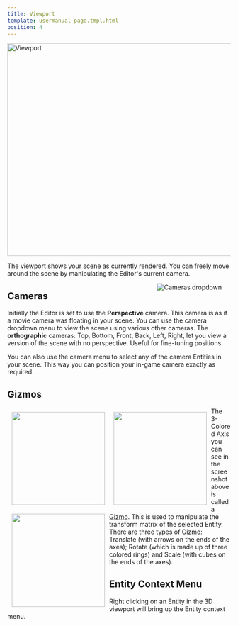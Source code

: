 ```yaml
---
title: Viewport
template: usermanual-page.tmpl.html
position: 4
---
```


<img alt="Viewport" width="640" height="480" src="/images/user-manual/viewport.jpg" />

The viewport shows your scene as currently rendered. You can freely move around the scene by manipulating the Editor's current camera.

<img alt="Cameras dropdown" src="/images/user-manual/camera-dropdown.jpg" style="float:right; padding: 20px; padding-top: 0px;"/>

## Cameras

Initially the Editor is set to use the **Perspective** camera. This camera is as if a movie camera was floating in your scene. You can use the camera dropdown menu to view the scene using various other cameras. The **orthographic** cameras: Top, Bottom, Front, Back, Left, Right, let you view a version of the scene with no perspective. Useful for fine-tuning positions.

You can also use the camera menu to select any of the camera Entities in your scene. This way you can position your in-game camera exactly as required.

## Gizmos

<img src="/images/user-manual/translate.jpg" style="width:210px; float: left; padding: 10px;"></img>
<img src="/images/user-manual/rotate.jpg" style="width:210px; float: left; padding: 10px;"></img>
<img src="/images/user-manual/scale.jpg" style="width:210px; float: left; padding: 10px;"></img>

The 3-Colored Axis you can see in the screenshot above is called a [Gizmo][1]. This is used to manipulate the transform matrix of the selected Entity. There are three types of Gizmo: Translate (with arrows on the ends of the axes); Rotate (which is made up of three colored rings) and Scale (with cubes on the ends of the axes).

## Entity Context Menu

Right clicking on an Entity in the 3D viewport will bring up the Entity context menu.

[1]: /user-manual/glossary#gizmo


